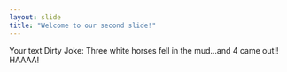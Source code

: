 ```yaml
---
layout: slide
title: "Welcome to our second slide!"
---
```

Your text
Dirty Joke: Three white horses fell in the mud...and 4 came out!! HAAAA!
